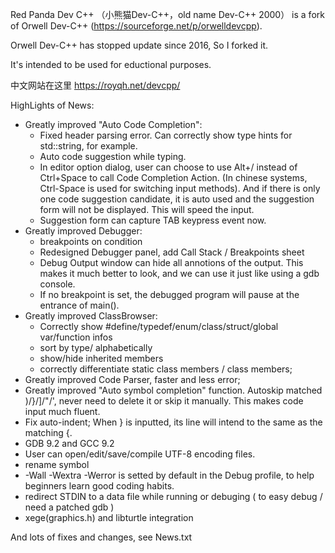 Red Panda Dev C++ （小熊猫Dev-C++，old name Dev-C++ 2000） is a fork of Orwell Dev-C++ (https://sourceforge.net/p/orwelldevcpp).

Orwell Dev-C++ has stopped update since 2016, So I forked it. 

It's intended to be used for eductional purposes.

中文网站在这里 https://royqh.net/devcpp/

HighLights of News:
 * Greatly improved "Auto Code Completion":
   * Fixed header parsing error. Can correctly show type hints for std::string, for example.
   * Auto code suggestion while typing.
   * In editor option dialog, user can choose to use Alt+/ instead of Ctrl+Space to call Code Completion Action. (In chinese systems, Ctrl-Space is used for switching input methods). And if there is only one code suggestion candidate, it is auto used and the suggestion form will not be displayed. This will speed the input.
   * Suggestion form can capture TAB keypress event now.
 * Greatly improved Debugger:
   * breakpoints on condition
   * Redesigned Debugger panel, add Call Stack / Breakpoints sheet
   * Debug Output window can hide all annotions of the output. This makes it much better to look, and we can use it just like using a gdb console.
   * If no breakpoint is set, the debugged program will pause at the entrance of main().
 * Greatly improved ClassBrowser:
   * Correctly show #define/typedef/enum/class/struct/global var/function infos
   * sort by type/ alphabetically
   * show/hide inherited members
   * correctly differentiate static class members / class members;
 * Greatly improved Code Parser, faster and less error;
 * Greatly improved "Auto symbol completion" function. Autoskip matched )/}/]/"/', never need to delete it or skip it manually. This makes code input much fluent.
 * Fix auto-indent; When } is inputted, its line will intend to the same as the matching {.
 * GDB 9.2 and GCC 9.2
 * User can open/edit/save/compile UTF-8 encoding files.
 * rename symbol
 * -Wall -Wextra -Werror is setted by default in the Debug profile, to help beginners learn good coding habits.
 * redirect STDIN to a data file while running or debuging ( to easy debug / need a patched gdb ) 
 * xege(graphics.h) and libturtle integration
 
And lots of fixes and changes, see News.txt  
